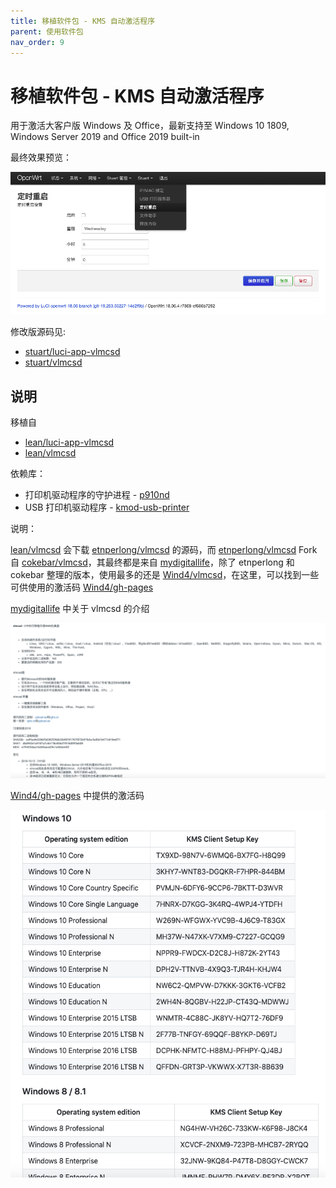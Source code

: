 ```yaml
---
title: 移植软件包 - KMS 自动激活程序
parent: 使用软件包
nav_order: 9
---
```


# 移植软件包 - KMS 自动激活程序

用于激活大客户版 Windows 及 Office，最新支持至 Windows 10 1809, Windows Server 2019 and Office 2019 built-in

最终效果预览：

![Snipaste_2019-09-14_17-40-30.png](https://raw.githubusercontent.com/stuarthua/PicGo/master/oh-my-openwrt/Snipaste_2019-09-14_17-40-30.png)

修改版源码见: 

* [stuart/luci-app-vlmcsd](https://github.com/stuarthua/oh-my-openwrt/tree/master/stuart/luci-app-vlmcsd)
* [stuart/vlmcsd](https://github.com/stuarthua/oh-my-openwrt/tree/master/stuart/vlmcsd)

## 说明

移植自 

* [lean/luci-app-vlmcsd](https://github.com/coolsnowwolf/lede/tree/master/package/lean/luci-app-vlmcsd)
* [lean/vlmcsd](https://github.com/coolsnowwolf/lede/tree/master/package/lean/vlmcsd)

依赖库：

* 打印机驱动程序的守护进程 - [p910nd](https://openwrt.org/packages/pkgdata/p910nd)
* USB 打印机驱动程序 - [kmod-usb-printer](https://openwrt.org/packages/pkgdata/kmod-usb-printer)

说明：

[lean/vlmcsd](https://github.com/coolsnowwolf/lede/tree/master/package/lean/vlmcsd) 会下载 [etnperlong/vlmcsd](https://github.com/etnperlong/vlmcsd) 的源码，而 [etnperlong/vlmcsd](https://github.com/etnperlong/vlmcsd) Fork 自 [cokebar/vlmcsd](https://github.com/cokebar/vlmcsd)，其最终都是来自 [mydigitallife](http://forums.mydigitallife.info/threads/50234)，除了 etnperlong 和 cokebar 整理的版本，使用最多的还是 [Wind4/vlmcsd](https://github.com/Wind4/vlmcsd)，在这里，可以找到一些可供使用的激活码 [Wind4/gh-pages](https://github.com/Wind4/vlmcsd/tree/gh-pages)

[mydigitallife](http://forums.mydigitallife.info/threads/50234) 中关于 vlmcsd 的介绍

![Snipaste_2019-09-14_17-52-51.png](https://raw.githubusercontent.com/stuarthua/PicGo/master/oh-my-openwrt/Snipaste_2019-09-14_17-52-51.png)

[Wind4/gh-pages](https://github.com/Wind4/vlmcsd/tree/gh-pages) 中提供的激活码

![Snipaste_2019-09-14_17-59-10.png](https://raw.githubusercontent.com/stuarthua/PicGo/master/oh-my-openwrt/Snipaste_2019-09-14_17-59-10.png)